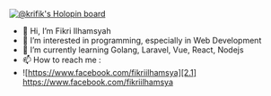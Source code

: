 [1.1]: http://i.imgur.com/tXSoThF.png (twitter icon with padding)
[2.1]: http://i.imgur.com/P3YfQoD.png (facebook icon with padding)
[3.1]: http://i.imgur.com/yCsTjba.png (google plus icon with padding)
[4.1]: http://i.imgur.com/YckIOms.png (tumblr icon with padding)
[5.1]: http://i.imgur.com/1AGmwO3.png (dribbble icon with padding)
[6.1]: http://i.imgur.com/0o48UoR.png (github icon with padding)

[![@krifik's Holopin board](https://holopin.me/krifik)](https://holopin.io/@krifik)

- 👋 Hi, I’m Fikri Ilhamsyah
- 👀 I’m interested in programming, especially in Web Development
- 🌱 I’m currently learning Golang, Laravel, Vue, React, Nodejs 
- 📫 How to reach me :
- ![https://www.facebook.com/fikriilhamsya][2.1] https://www.facebook.com/fikriilhamsya




<!---
krifik/krifik is a ✨ special ✨ repository because its `README.md` (this file) appears on your GitHub profile.
You can click the Preview link to take a look at your changes.
--->
